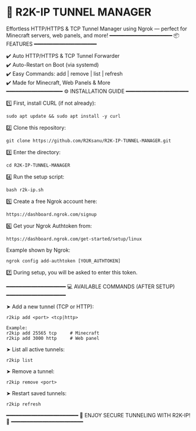🚀 R2K-IP TUNNEL MANAGER
==========================

Effortless HTTP/HTTPS & TCP Tunnel Manager using Ngrok — perfect for Minecraft servers, web panels, and more!
━━━━━━━━━━━━━━━━━━━━
📦 FEATURES
━━━━━━━━━━━━━━━━━━━━
 
✔️ Auto HTTP/HTTPS & TCP Tunnel Forwarder  
✔️ Auto-Restart on Boot (via systemd)  
✔️ Easy Commands: add | remove | list | refresh  
✔️ Made for Minecraft, Web Panels & More  
━━━━━━━━━━━━━━━━━━
⚙️ INSTALLATION GUIDE
━━━━━━━━━━━━━━━━━━━━

1️⃣ First, install CURL (if not already):

    sudo apt update && sudo apt install -y curl

2️⃣ Clone this repository:

    git clone https://github.com/R2Ksanu/R2K-IP-TUNNEL-MANAGER.git

3️⃣ Enter the directory:

    cd R2K-IP-TUNNEL-MANAGER

4️⃣ Run the setup script:

    bash r2k-ip.sh

5️⃣ Create a free Ngrok account here:

    https://dashboard.ngrok.com/signup

6️⃣ Get your Ngrok Authtoken from:

    https://dashboard.ngrok.com/get-started/setup/linux

   Example shown by Ngrok:

    ngrok config add-authtoken [YOUR_AUTHTOKEN]

7️⃣ During setup, you will be asked to enter this token.

━━━━━━━━━━━━━━━━━━━
💻 AVAILABLE COMMANDS (AFTER SETUP)
━━━━━━━━━━━━━━━━━━━

➤ Add a new tunnel (TCP or HTTP):

    r2kip add <port> <tcp|http>

    Example:
    r2kip add 25565 tcp     # Minecraft
    r2kip add 3000 http     # Web panel

➤ List all active tunnels:

    r2kip list

➤ Remove a tunnel:

    r2kip remove <port>


➤ Restart saved tunnels:

    r2kip refresh

━━━━━━━━━━━━━━━━━━━━━━━
🎉 ENJOY SECURE TUNNELING WITH R2K-IP! 🎉
━━━━━━━━━━━━━━━━━━━━━━━
